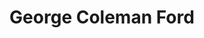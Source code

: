 ---
title: "George Coleman Ford"
url: /travelers-rest/george-coleman-ford-plaza-drive/
shop: Autohaus
---